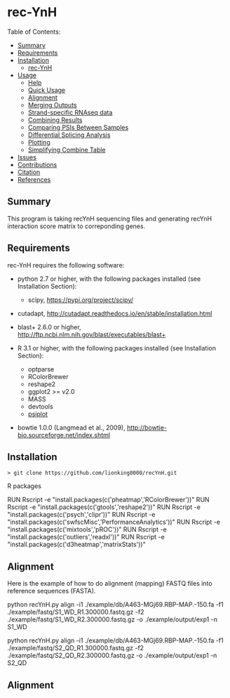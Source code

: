 rec-YnH
==========

Table of Contents:

- [Summary](#summary)
- [Requirements](#requirements)
- [Installation](#installation)
	- [rec-YnH](#vast-tools-1)
- [Usage](#usage)
	- [Help](#help)
	- [Quick Usage](#quick-usage)
	- [Alignment](#alignment)
	- [Merging Outputs](#merging-outputs)
	- [Strand-specific RNAseq data](#strand-specific-rnaseq-data)
	- [Combining Results](#combining-results)
	- [Comparing PSIs Between Samples](#comparing-psis-between-samples)
	- [Differential Splicing Analysis](#differential-splicing-analysis)
	- [Plotting](#plotting)
	- [Simplifying Combine Table](#simplifying-combine-table)
- [Issues](#issues)
- [Contributions](#contributions)
- [Citation](#citation)
- [References](#references)
	
Summary
-------
This program is taking recYnH sequencing files and generating recYnH interaction score matrix to correponding genes.

Requirements
------------

rec-YnH requires the following software:
 * python 2.7 or higher, with the following packages installed (see Installation Section):
   * scipy, https://pypi.org/project/scipy/
 * cutadapt, http://cutadapt.readthedocs.io/en/stable/installation.html
 * blast+ 2.6.0 or higher, http://ftp.ncbi.nlm.nih.gov/blast/executables/blast+
 
 * R 3.1 or higher, with the following packages installed (see Installation Section):
   * optparse
   * RColorBrewer
   * reshape2
   * ggplot2 >= v2.0
   * MASS
   * devtools
   * [psiplot](https://github.com/kcha/psiplot)
 
 * bowtie 1.0.0 (Langmead et al., 2009), http://bowtie-bio.sourceforge.net/index.shtml
 
Installation
------------

~~~~
> git clone https://github.com/lionking0000/recYnH.git
~~~~

R packages

RUN Rscript -e "install.packages(c('pheatmap','RColorBrewer'))"
RUN Rscript -e "install.packages(c('gtools','reshape2'))"
RUN Rscript -e "install.packages(c('psych','clipr'))"
RUN Rscript -e "install.packages(c('swfscMisc','PerformanceAnalytics'))"
RUN Rscript -e "install.packages(c('mixtools','pROC'))"
RUN Rscript -e "install.packages(c('outliers','readxl'))"
RUN Rscript -e "install.packages(c('d3heatmap','matrixStats'))"

Alignment
------------

Here is the example of how to do alignment (mapping) FASTQ files into reference sequences (FASTA).
 
python recYnH.py align -i1 ./example/db/A463-MGj69.RBP-MAP.-150.fa -f1 ./example/fastq/S1_WD_R1.300000.fastq.gz -f2 ./example/fastq/S1_WD_R2.300000.fastq.gz -o ./example/output/exp1 -n S1_WD

python recYnH.py align -i1 ./example/db/A463-MGj69.RBP-MAP.-150.fa -f1 ./example/fastq/S2_QD_R1.300000.fastq.gz -f2 ./example/fastq/S2_QD_R2.300000.fastq.gz -o ./example/output/exp1 -n S2_QD


Alignment
------------

